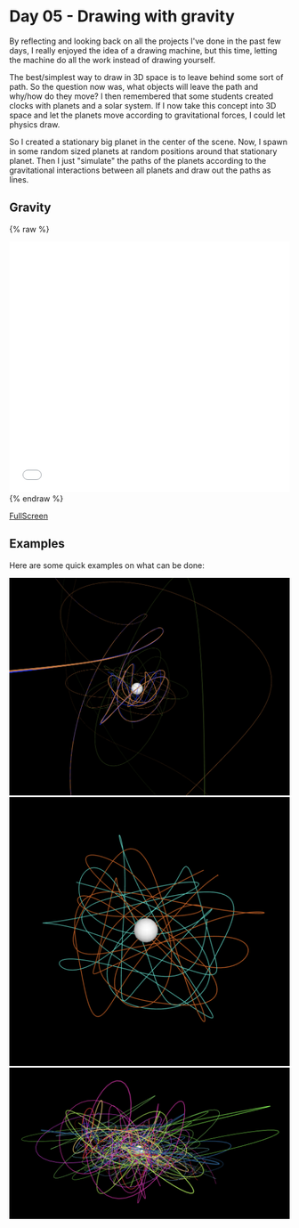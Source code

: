 # Day 05 - Drawing with gravity

By reflecting and looking back on all the projects I've done in the past few days, I really enjoyed the idea of a drawing machine, but this time, letting the machine do all the work instead of drawing yourself.

The best/simplest way to draw in 3D space is to leave behind some sort of path. So the question now was, what objects will leave the path and why/how do they move?
I then remembered that some students created clocks with planets and a solar system. If I now take this concept into 3D space and let the planets move according to gravitational forces, I could let physics draw.

So I created a stationary big planet in the center of the scene. Now, I spawn in some random sized planets at random positions around that stationary planet. Then I just "simulate" the paths of the planets according to the gravitational interactions between all planets and draw out the paths as lines.


## Gravity
{% raw %}
<iframe src="content/day05/gravity/index.html" width="100%" height="450" frameborder="no"></iframe> {% endraw %}

[FullScreen](https://mattsymetry.github.io/GENCG/content/day05/gravity/index.html)

## Examples

Here are some quick examples on what can be done:

![Example Image](content/day05/img1.png)
![Example Image](content/day05/img2.png)
![Example Image](content/day05/img3.png)